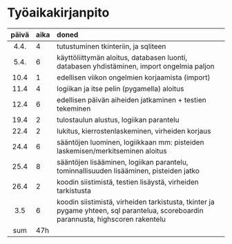# Työaikakirjanpito

| päivä | aika | doned  |
| :----:|:-----| :-----|
| 4.4. | 4    | tutustuminen tkinteriin, ja sqliteen |
| 5.4. | 6    | käyttöliittymän aloitus, databasen luonti, databasen yhdistäminen, import ongelmia paljon |
| 10.4 | 1    | edellisen viikon ongelmien korjaamista (import) |
| 11.4 | 4    | logiikan ja itse pelin (pygamella) aloitus |
| 12.4 | 6    | edellisen päivän aiheiden jatkaminen + testien tekeminen |
| 19.4 | 2    | tulostaulun alustus, logiikan parantelu |
| 22.4 | 2    | lukitus, kierrostenlaskeminen, virheiden korjaus |
| 24.4 | 6    | sääntöjen luominen, logiikkaan mm: pisteiden laskemisen/merkitseminen aloitus |
| 25.4 | 8    | sääntöjen lisääminen, logiikan parantelu, tominnallisuuden lisääminen, pisteiden jatko |
| 26.4 | 2    | koodin siistimistä, testien lisäystä, virheiden tarkistusta |
| 3.5 | 6    | koodin siistimistä, virheiden tarkistusta, tkinter ja pygame yhteen, sql parantelua, scoreboardin parannusta, highscoren rakentelu |
| sum  | 47h  |  
